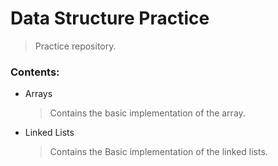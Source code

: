 # Data Structure Practice
>Practice repository.

### Contents:

* Arrays
    >Contains the basic implementation of the array.
* Linked Lists
    >Contains the Basic implementation of the linked lists.
